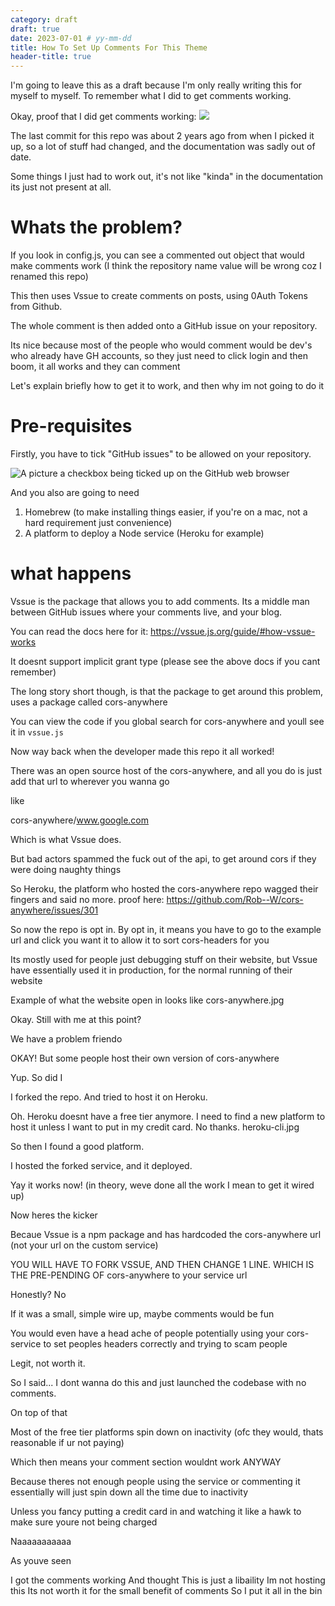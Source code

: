 ```yaml
---
category: draft
draft: true
date: 2023-07-01 # yy-mm-dd
title: How To Set Up Comments For This Theme
header-title: true
---
```


I'm going to leave this as a draft because I'm only really writing this for myself to myself. To remember what I did to get comments working.

Okay, proof that I did get comments working:
![](/assets/img/proof-comments.jpg)

The last commit for this repo was about 2 years ago from when I picked it up, so a lot of stuff had changed, and the documentation was sadly out of date.

Some things I just had to work out, it's not like "kinda" in the documentation its just not present at all.


# Whats the problem?

If you look in config.js, you can see a commented out object that would make comments work (I think the repository name value will be wrong coz I renamed this repo)

This then uses Vssue to create comments on posts, using 0Auth Tokens from Github.

The whole comment is then added onto a GitHub issue on your repository.

Its nice because most of the people who would comment would be dev's who already have GH accounts, so they just need to click login and then boom, it all works and they can comment

Let's explain briefly how to get it to work, and then why im not going to do it

# Pre-requisites

Firstly, you have to tick "GitHub issues" to be allowed on your repository.

![A picture a checkbox being ticked up on the GitHub web browser](/assets/img/github-issues.jpg)

And you also are going to need

1. Homebrew (to make installing things easier, if you're on a mac, not a hard requirement just convenience)
2. A platform to deploy a Node service (Heroku for example)

# what happens

Vssue is the package that allows you to add comments. Its a middle man between GitHub issues where your comments live, and your blog.

You can read the docs here for it: https://vssue.js.org/guide/#how-vssue-works

It doesnt support implicit grant type (please see the above docs if you cant remember)

The long story short though, is that the package to get around this problem, uses a package called cors-anywhere

You can view the code if you global search for cors-anywhere and youll see it in `vssue.js`

Now way back when the developer made this repo it all worked!

There was an open source host of the cors-anywhere, and all you do is just add that url to wherever you wanna go

like

cors-anywhere/www.google.com

Which is what Vssue does.

But bad actors spammed the fuck out of the api, to get around cors if they were doing naughty things

So Heroku, the platform who hosted the cors-anywhere repo wagged their fingers and said no more. proof here: https://github.com/Rob--W/cors-anywhere/issues/301

So now the repo is opt in. By opt in, it means you have to go to the example url and click you want it to allow it to sort cors-headers for you

Its mostly used for people just debugging stuff on their website, but Vssue have essentially used it in production, for the normal running of their website

Example of what the website open in looks like
cors-anywhere.jpg

Okay. Still with me at this point?

We have a problem friendo

OKAY! But some people host their own version of cors-anywhere

Yup. So did I

I forked the repo. And tried to host it on Heroku.

Oh. Heroku doesnt have a free tier anymore. I need to find a new platform to host it unless I want to put in my credit card. No thanks.
heroku-cli.jpg

So then I found a good platform.

I hosted the forked service, and it deployed. 

Yay it works now! (in theory, weve done all the work I mean to get it wired up)

Now heres the kicker

Becaue Vssue is a npm package and has hardcoded the cors-anywhere url (not your url on the custom service)

YOU WILL HAVE TO FORK VSSUE, AND THEN CHANGE 1 LINE. WHICH IS THE PRE-PENDING OF cors-anywhere to your service url

Honestly? No

If it was a small, simple wire up, maybe comments would be fun

You would even have a head ache of people potentially using your cors-service to set peoples headers correctly and trying to scam people

Legit, not worth it.

So I said... I dont wanna do this and just launched the codebase with no comments.

On top of that

Most of the free tier platforms spin down on inactivity (ofc they would, thats reasonable if ur not paying)

Which then means your comment section wouldnt work ANYWAY

Because theres not enough people using the service or commenting it essentially will just spin down all the time due to inactivity

Unless you fancy putting a credit card in and watching it like a hawk to make sure youre not being charged

Naaaaaaaaaaa

As youve seen

I got the comments working
And thought
This is just a libaility
Im not hosting this
Its not worth it for the small benefit of comments
So I put it all in the bin